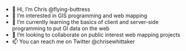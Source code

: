 - 👋 Hi, I’m Chris @flying-buttress
- 👀 I’m interested in GIS programming and web mapping
- 🌱 I’m currently learning the basics of client and server-side programming to put GI data on the web
- 💞️ I’m looking to collaborate on public interest web mapping projects
- 📫 You can reach me on Twitter @chrisewhittaker

<!---
flying-buttress/flying-buttress is a ✨ special ✨ repository because its `README.md` (this file) appears on your GitHub profile.
You can click the Preview link to take a look at your changes.
--->
